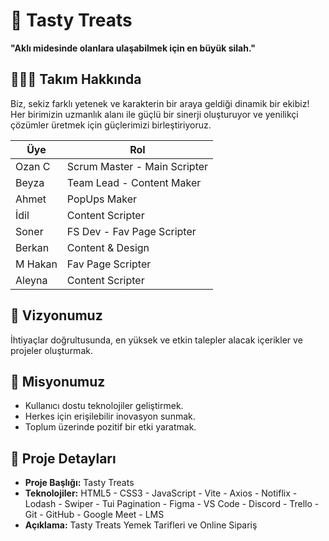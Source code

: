 # 🚀 **Tasty Treats**
**"Aklı midesinde olanlara ulaşabilmek için en büyük silah."**

## 🧑‍🤝‍🧑 **Takım Hakkında**
Biz, sekiz farklı yetenek ve karakterin bir araya geldiği dinamik bir ekibiz! Her birimizin uzmanlık alanı ile güçlü bir sinerji oluşturuyor ve yenilikçi çözümler üretmek için güçlerimizi birleştiriyoruz.

| Üye     | Rol                |
|---------|--------------------|
| Ozan C     | Scrum Master - Main Scripter  |
| Beyza    | Team Lead - Content Maker     |
| Ahmet  | PopUps Maker |
| İdil   | Content Scripter   |
| Soner   | FS Dev - Fav Page Scripter |
| Berkan     | Content & Design       |
| M Hakan   | Fav Page Scripter     |
| Aleyna   | Content Scripter      |

## 🌟 **Vizyonumuz**
İhtiyaçlar doğrultusunda, en yüksek ve etkin talepler alacak içerikler ve projeler oluşturmak.

## 🎯 **Misyonumuz**
- Kullanıcı dostu teknolojiler geliştirmek.
- Herkes için erişilebilir inovasyon sunmak.
- Toplum üzerinde pozitif bir etki yaratmak.

## 🔧 **Proje Detayları**
- **Proje Başlığı:** Tasty Treats
- **Teknolojiler:** HTML5 - CSS3 - JavaScript - Vite - Axios - Notiflix - Lodash - Swiper - Tui Pagination - Figma - VS Code - Discord - Trello - Git - GitHub - Google Meet - LMS
- **Açıklama:** Tasty Treats Yemek Tarifleri ve Online Sipariş
